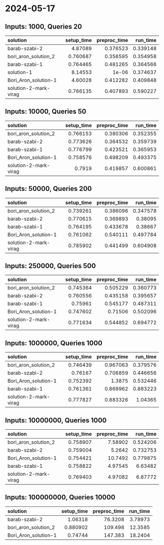 # 2024-05-17

## Inputs: 1000, Queries 20

| solution              |   setup_time |   preproc_time |   run_time |
|:----------------------|-------------:|---------------:|-----------:|
| barab-szabi-2         |     4.87089  |       0.376523 |   0.339148 |
| bori_aron_solution_2  |     0.760687 |       0.356595 |   0.354958 |
| barab-szabi-1         |     0.764465 |       0.481265 |   0.364566 |
| solution-1            |     8.14553  |       1e-06    |   0.374637 |
| Bori_Aron_solution-1  |     4.60028  |       0.412282 |   0.409848 |
| solution-2-mark-virag |     0.766135 |       0.407893 |   0.590227 |

## Inputs: 10000, Queries 50

| solution              |   setup_time |   preproc_time |   run_time |
|:----------------------|-------------:|---------------:|-----------:|
| bori_aron_solution_2  |     0.766153 |       0.380306 |   0.352355 |
| barab-szabi-2         |     0.773626 |       0.364532 |   0.359739 |
| barab-szabi-1         |     0.776799 |       0.423521 |   0.365953 |
| Bori_Aron_solution-1  |     0.758576 |       0.498209 |   0.493375 |
| solution-2-mark-virag |     0.7919   |       0.419857 |   0.600861 |

## Inputs: 50000, Queries 200

| solution              |   setup_time |   preproc_time |   run_time |
|:----------------------|-------------:|---------------:|-----------:|
| bori_aron_solution_2  |     0.739261 |       0.386096 |   0.347578 |
| barab-szabi-2         |     0.770615 |       0.369893 |   0.38095  |
| barab-szabi-1         |     0.764195 |       0.433678 |   0.38667  |
| Bori_Aron_solution-1  |     0.761062 |       0.540111 |   0.497784 |
| solution-2-mark-virag |     0.785902 |       0.441499 |   0.604908 |

## Inputs: 250000, Queries 500

| solution              |   setup_time |   preproc_time |   run_time |
|:----------------------|-------------:|---------------:|-----------:|
| bori_aron_solution_2  |     0.745364 |       0.505229 |   0.360773 |
| barab-szabi-2         |     0.760556 |       0.435158 |   0.395657 |
| barab-szabi-1         |     0.75961  |       0.545177 |   0.487311 |
| Bori_Aron_solution-1  |     0.747602 |       0.71506  |   0.502096 |
| solution-2-mark-virag |     0.771634 |       0.544852 |   0.694772 |

## Inputs: 1000000, Queries 1000

| solution              |   setup_time |   preproc_time |   run_time |
|:----------------------|-------------:|---------------:|-----------:|
| bori_aron_solution_2  |     0.746439 |       0.967063 |   0.379576 |
| barab-szabi-2         |     0.76167  |       0.706859 |   0.446656 |
| Bori_Aron_solution-1  |     0.752392 |       1.3875   |   0.532446 |
| barab-szabi-1         |     0.761361 |       0.869962 |   0.883223 |
| solution-2-mark-virag |     0.777827 |       0.883326 |   1.04365  |

## Inputs: 10000000, Queries 1000

| solution              |   setup_time |   preproc_time |   run_time |
|:----------------------|-------------:|---------------:|-----------:|
| bori_aron_solution_2  |     0.758907 |        7.58902 |   0.524206 |
| barab-szabi-2         |     0.759004 |        5.2642  |   0.732753 |
| Bori_Aron_solution-1  |     0.754421 |       10.7492  |   0.779875 |
| barab-szabi-1         |     0.758822 |        4.97545 |   6.63482  |
| solution-2-mark-virag |     0.769403 |        4.97082 |   6.87772  |

## Inputs: 100000000, Queries 10000

| solution             |   setup_time |   preproc_time |   run_time |
|:---------------------|-------------:|---------------:|-----------:|
| barab-szabi-2        |     1.06318  |        76.3208 |    3.78973 |
| bori_aron_solution_2 |     0.880902 |       109.498  |   12.3585  |
| Bori_Aron_solution-1 |     0.74744  |       147.383  |   18.2404  |